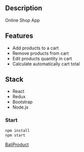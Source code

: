 ## Description

Online Shop App

## Features

- Add products to a cart
- Remove products from cart
- Edit products quantity in cart
- Calculate automatically cart total

## Stack

- React
- Redux
- Bootstrap
- Node.js

### Start

```sh
npm install
npm start
```

[BaliProduct](https://baliproduct.herokuapp.com/)
